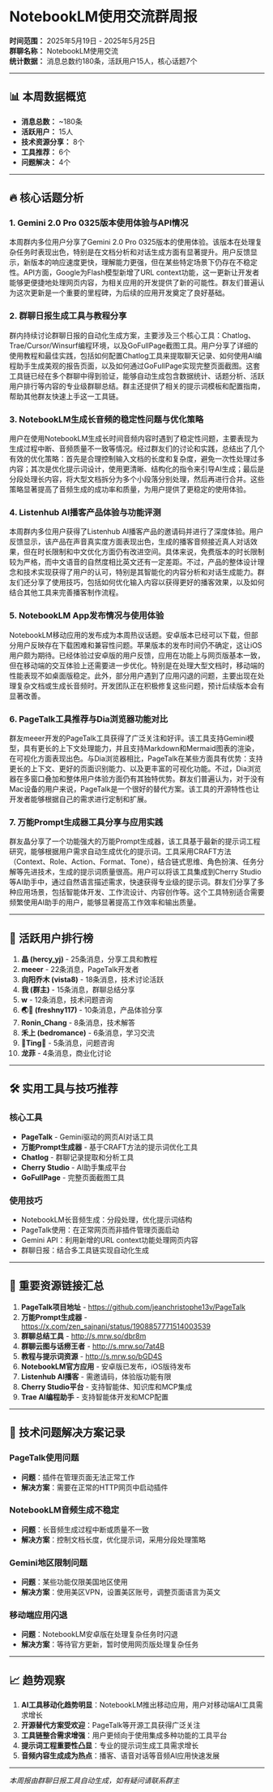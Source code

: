 # NotebookLM使用交流群周报

**时间范围：** 2025年5月19日 - 2025年5月25日  
**群聊名称：** NotebookLM使用交流  
**统计数据：** 消息总数约180条，活跃用户15人，核心话题7个

---

## 📊 本周数据概览

- **消息总数：** ~180条
- **活跃用户：** 15人
- **技术资源分享：** 8个
- **工具推荐：** 6个
- **问题解决：** 4个

---

## 🔥 核心话题分析

### 1. Gemini 2.0 Pro 0325版本使用体验与API情况

本周群内多位用户分享了Gemini 2.0 Pro 0325版本的使用体验。该版本在处理复杂任务时表现出色，特别是在文档分析和对话生成方面有显著提升。用户反馈显示，新版本的响应速度更快，理解能力更强，但在某些特定场景下仍存在不稳定性。API方面，Google为Flash模型新增了URL context功能，这一更新让开发者能够更便捷地处理网页内容，为相关应用的开发提供了新的可能性。群友们普遍认为这次更新是一个重要的里程碑，为后续的应用开发奠定了良好基础。

### 2. 群聊日报生成工具与教程分享

群内持续讨论群聊日报的自动化生成方案，主要涉及三个核心工具：Chatlog、Trae/Cursor/Winsurf编程环境，以及GoFullPage截图工具。用户分享了详细的使用教程和最佳实践，包括如何配置Chatlog工具来提取聊天记录、如何使用AI编程助手生成美观的报告页面，以及如何通过GoFullPage实现完整页面截图。这套工具链已经在多个群聊中得到验证，能够自动生成包含数据统计、话题分析、活跃用户排行等内容的专业级群聊总结。群主还提供了相关的提示词模板和配置指南，帮助其他群友快速上手这一工具链。

### 3. NotebookLM生成长音频的稳定性问题与优化策略

用户在使用NotebookLM生成长时间音频内容时遇到了稳定性问题，主要表现为生成过程中断、音频质量不一致等情况。经过群友们的讨论和实践，总结出了几个有效的优化策略：首先是合理控制输入文档的长度和复杂度，避免一次性处理过多内容；其次是优化提示词设计，使用更清晰、结构化的指令来引导AI生成；最后是分段处理长内容，将大型文档拆分为多个小段落分别处理，然后再进行合并。这些策略显著提高了音频生成的成功率和质量，为用户提供了更稳定的使用体验。

### 4. Listenhub AI播客产品体验与功能评测

本周群内多位用户获得了Listenhub AI播客产品的邀请码并进行了深度体验。用户反馈显示，该产品在声音真实度方面表现出色，生成的播客音频接近真人对话效果，但在时长限制和中文优化方面仍有改进空间。具体来说，免费版本的时长限制较为严格，而中文语音的自然度相比英文还有一定差距。不过，产品的整体设计理念和技术实现获得了用户的认可，特别是其智能化的内容分析和对话生成能力。群友们还分享了使用技巧，包括如何优化输入内容以获得更好的播客效果，以及如何结合其他工具来完善播客制作流程。

### 5. NotebookLM App发布情况与使用体验

 NotebookLM移动应用的发布成为本周热议话题。安卓版本已经可以下载，但部分用户反映存在下载困难和兼容性问题。苹果版本的发布时间仍不确定，这让iOS用户颇为期待。已经体验过安卓版的用户反馈，应用在功能上与网页版基本一致，但在移动端的交互体验上还需要进一步优化。特别是在处理大型文档时，移动端的性能表现不如桌面版稳定。此外，部分用户遇到了应用闪退的问题，主要出现在处理复杂文档或生成长音频时。开发团队正在积极修复这些问题，预计后续版本会有显著改善。

### 6. PageTalk工具推荐与Dia浏览器功能对比

群友meeer开发的PageTalk工具获得了广泛关注和好评。该工具支持Gemini模型，具有更长的上下文处理能力，并且支持Markdown和Mermaid图表的渲染，在可视化方面表现出色。与Dia浏览器相比，PageTalk在某些方面具有优势：支持更长的上下文、更好的页面识别能力、以及更丰富的可视化功能。不过，Dia浏览器在多窗口叠加和整体用户体验方面仍有其独特优势。群友们普遍认为，对于没有Mac设备的用户来说，PageTalk是一个很好的替代方案。该工具的开源特性也让开发者能够根据自己的需求进行定制和扩展。

### 7. 万能Prompt生成器工具分享与应用实践

群友晶分享了一个功能强大的万能Prompt生成器，该工具基于最新的提示词工程研究，能够根据用户需求自动生成优化的提示词。工具采用CRAFT方法（Context、Role、Action、Format、Tone），结合链式思维、角色扮演、任务分解等先进技术，生成的提示词质量很高。用户可以将该工具集成到Cherry Studio等AI助手中，通过自然语言描述需求，快速获得专业级的提示词。群友们分享了多种应用场景，包括智能体开发、工作流设计、内容创作等。这个工具特别适合需要频繁使用AI助手的用户，能够显著提高工作效率和输出质量。

---

## 👥 活跃用户排行榜

1. **晶 (hercy_yj)** - 25条消息，分享工具和教程
2. **meeer** - 22条消息，PageTalk开发者
3. **向阳乔木 (vista8)** - 18条消息，技术讨论活跃
4. **我 (群主)** - 15条消息，群聊总结分享
5. **w** - 12条消息，技术问题咨询
6. **🌏🔭 (freshny117)** - 10条消息，产品体验分享
7. **Ronin_Chang** - 8条消息，技术解答
8. **禾上 (bedromance)** - 6条消息，学习交流
9. **🌟Ting🌟** - 5条消息，问题咨询
10. **龙菲** - 4条消息，商业化讨论

---

## 🛠️ 实用工具与技巧推荐

### 核心工具
- **PageTalk** - Gemini驱动的网页AI对话工具
- **万能Prompt生成器** - 基于CRAFT方法的提示词优化工具
- **Chatlog** - 群聊记录提取和分析工具
- **Cherry Studio** - AI助手集成平台
- **GoFullPage** - 完整页面截图工具

### 使用技巧
- NotebookLM长音频生成：分段处理，优化提示词结构
- PageTalk使用：在正常网页而非插件管理页面启动
- Gemini API：利用新增的URL context功能处理网页内容
- 群聊日报：结合多工具链实现自动化生成

---

## 🔗 重要资源链接汇总

1. **PageTalk项目地址** - https://github.com/jeanchristophe13v/PageTalk
2. **万能Prompt生成器** - https://x.com/zen_sajnani/status/1908857771514003539
3. **群聊总结工具** - http://s.mrw.so/dbr8m
4. **群聊云图与话痨王者** - http://s.mrw.so/7at4B
5. **教程与提示词资源** - http://s.mrw.so/bGD4S
6. **NotebookLM官方应用** - 安卓版已发布，iOS版待发布
7. **Listenhub AI播客** - 需邀请码，体验版功能有限
8. **Cherry Studio平台** - 支持智能体、知识库和MCP集成
9. **Trae AI编程助手** - 支持智能体开发和MCP配置

---

## 🔧 技术问题解决方案记录

### PageTalk使用问题
- **问题**：插件在管理页面无法正常工作
- **解决方案**：需要在正常的HTTP网页中启动插件

### NotebookLM音频生成不稳定
- **问题**：长音频生成过程中断或质量不一致
- **解决方案**：控制文档长度，优化提示词，采用分段处理策略

### Gemini地区限制问题
- **问题**：某些功能仅限美国地区使用
- **解决方案**：使用美区VPN，设置美区账号，调整页面语言为英文

### 移动端应用闪退
- **问题**：NotebookLM安卓版在处理复杂任务时闪退
- **解决方案**：等待官方更新，暂时使用网页版处理复杂任务

---

## 📈 趋势观察

1. **AI工具移动化趋势明显**：NotebookLM推出移动应用，用户对移动端AI工具需求增长
2. **开源替代方案受欢迎**：PageTalk等开源工具获得广泛关注
3. **工具链整合需求增强**：用户更倾向于使用集成多种功能的工具平台
4. **提示词工程重要性凸显**：专业的提示词生成工具需求增长
5. **音频内容生成成为热点**：播客、语音对话等音频AI应用快速发展

---

*本周报由群聊日报工具自动生成，如有疑问请联系群主*